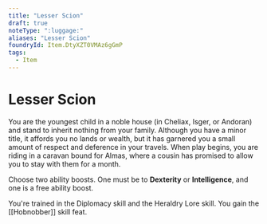 ```yaml
---
title: "Lesser Scion"
draft: true
noteType: ":luggage:"
aliases: "Lesser Scion"
foundryId: Item.DtyXZT0VMAz6gGmP
tags:
  - Item
---
```


# Lesser Scion

You are the youngest child in a noble house (in Cheliax, Isger, or Andoran) and stand to inherit nothing from your family. Although you have a minor title, it affords you no lands or wealth, but it has garnered you a small amount of respect and deference in your travels. When play begins, you are riding in a caravan bound for Almas, where a cousin has promised to allow you to stay with them for a month.

Choose two ability boosts. One must be to **Dexterity** or **Intelligence**, and one is a free ability boost.

You're trained in the Diplomacy skill and the Heraldry Lore skill. You gain the [[Hobnobber]] skill feat.
